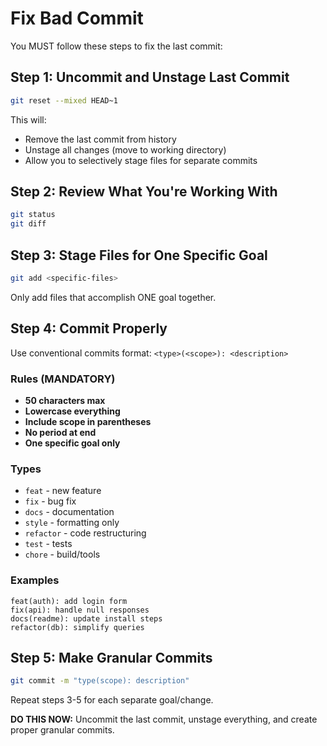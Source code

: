 # Fix Bad Commit

You MUST follow these steps to fix the last commit:

## Step 1: Uncommit and Unstage Last Commit
```bash
git reset --mixed HEAD~1
```
This will:
- Remove the last commit from history
- Unstage all changes (move to working directory)
- Allow you to selectively stage files for separate commits

## Step 2: Review What You're Working With
```bash
git status
git diff
```

## Step 3: Stage Files for One Specific Goal
```bash
git add <specific-files>
```
Only add files that accomplish ONE goal together.

## Step 4: Commit Properly
Use conventional commits format: `<type>(<scope>): <description>`

### Rules (MANDATORY)
- **50 characters max**
- **Lowercase everything**
- **Include scope in parentheses**
- **No period at end**
- **One specific goal only**

### Types
- `feat` - new feature
- `fix` - bug fix
- `docs` - documentation
- `style` - formatting only
- `refactor` - code restructuring
- `test` - tests
- `chore` - build/tools

### Examples
```
feat(auth): add login form
fix(api): handle null responses
docs(readme): update install steps
refactor(db): simplify queries
```

## Step 5: Make Granular Commits
```bash
git commit -m "type(scope): description"
```

Repeat steps 3-5 for each separate goal/change.

**DO THIS NOW:** Uncommit the last commit, unstage everything, and create proper granular commits.